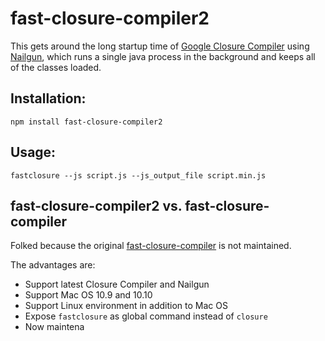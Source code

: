 fast-closure-compiler2
====

This gets around the long startup time of [Google Closure Compiler](https://developers.google.com/closure/compiler/) using [Nailgun](http://www.martiansoftware.com/nailgun/), which runs a single java process in the background and keeps all of the classes loaded.

## Installation:

    npm install fast-closure-compiler2

## Usage:

    fastclosure --js script.js --js_output_file script.min.js

## fast-closure-compiler2 vs. fast-closure-compiler

Folked because the original [fast-closure-compiler](https://github.com/evanw/fast-closure-compiler) is not maintained.

The advantages are:

* Support latest Closure Compiler and Nailgun
* Support Mac OS 10.9 and 10.10
* Support Linux environment in addition to Mac OS
* Expose `fastclosure` as global command instead of `closure`
* Now maintena
